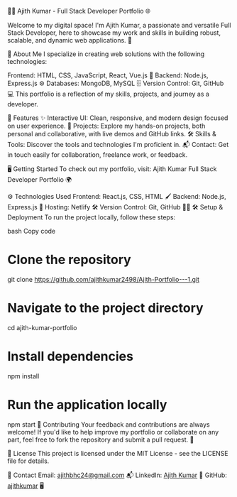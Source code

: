 👨‍💻 Ajith Kumar - Full Stack Developer Portfolio 🌐

Welcome to my digital space! I'm Ajith Kumar, a passionate and versatile Full Stack Developer, here to showcase my work and skills in building robust, scalable, and dynamic web applications. 🚀

🌟 About Me
I specialize in creating web solutions with the following technologies:

Frontend: HTML, CSS, JavaScript, React, Vue.js 🎨
Backend: Node.js, Express.js ⚙️
Databases: MongoDB, MySQL 🗄️
Version Control: Git, GitHub 💻
This portfolio is a reflection of my skills, projects, and journey as a developer.

📂 Features
✨ Interactive UI: Clean, responsive, and modern design focused on user experience.
🚀 Projects: Explore my hands-on projects, both personal and collaborative, with live demos and GitHub links.
🛠️ Skills & Tools: Discover the tools and technologies I'm proficient in.
📬 Contact: Get in touch easily for collaboration, freelance work, or feedback.

🖥️ Getting Started
To check out my portfolio, visit:
Ajith Kumar Full Stack Developer Portfolio 🌍

⚙️ Technologies Used
Frontend: React.js, CSS, HTML 🖌️
Backend: Node.js, Express.js 💼
Hosting: Netlify 🛠️
Version Control: Git, GitHub 🧑‍💻
🛠️ Setup & Deployment
To run the project locally, follow these steps:

bash
Copy code
# Clone the repository
git clone https://github.com/ajithkumar2498/Ajith-Portfolio---1.git

# Navigate to the project directory
cd ajith-kumar-portfolio

# Install dependencies
npm install

# Run the application locally
npm start
🤝 Contributing
Your feedback and contributions are always welcome! If you'd like to help improve my portfolio or collaborate on any part, feel free to fork the repository and submit a pull request. 💬

📜 License
This project is licensed under the MIT License - see the LICENSE file for details.

📧 Contact
Email: ajithbhc24@gmail.com 📬
LinkedIn: [Ajith Kumar](https://www.linkedin.com/in/ajith-kumar-b0360a18a/) 🔗
GitHub: [ajithkumar](https://github.com/ajithkumar2498) 🖥️
